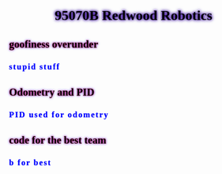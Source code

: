 

<html>
<body>

<h1 style="font-family: Comic Sans MS; text-align: center; text-shadow: 0px 0 5px #330099, 0px 0 7px #330099; color: black;"> 95070B Redwood Robotics </h1>

<h2 style ="font-family: Comic Sans MS; text-align: left; text-shadow: 0px 0 3px #ff0340, 0px 0 5px #3341ff; color: black;"> goofiness overunder </h2>
<h3 style="font-family: Comic Sans MS; letter-spacing: 2px; color:blue; text-shadow: 0px 0 1px #3341ff;"> stupid stuff </h3>

<h2 style ="font-family: Comic Sans MS; text-align: left; text-shadow: 0px 0 3px #ff0340, 0px 0 5px #3341ff; color: black;"> Odometry and PID</h2>
<h3 style="font-family: Comic Sans MS; letter-spacing: 2px; color:blue; text-shadow: 0px 0 1px #3341ff;"> PID used for odometry </h3>

<h2 style ="font-family: Comic Sans MS; text-align: left; text-shadow: 0px 0 3px #ff0340, 0px 0 5px #3341ff; color: black;"> code for the best team </h2>
<h3 style="font-family: Comic Sans MS; letter-spacing: 2px; color:blue; text-shadow: 0px 0 1px #3341ff;"> b for best </h3>



</body>
</html>
